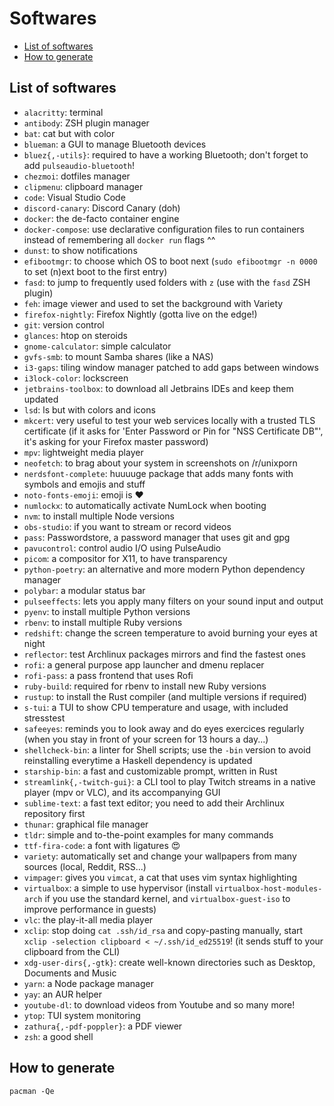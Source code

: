 # Softwares

<!-- toc -->

- [List of softwares](#list-of-softwares)
- [How to generate](#how-to-generate)

<!-- tocstop -->

## List of softwares

- `alacritty`: terminal
- `antibody`: ZSH plugin manager
- `bat`: cat but with color
- `blueman`: a GUI to manage Bluetooth devices
- `bluez{,-utils}`: required to have a working Bluetooth; don't forget to add `pulseaudio-bluetooth`!
- `chezmoi`: dotfiles manager
- `clipmenu`: clipboard manager
- `code`: Visual Studio Code
- `discord-canary`: Discord Canary (doh)
- `docker`: the de-facto container engine
- `docker-compose`: use declarative configuration files to run containers instead of remembering all `docker run` flags ^^
- `dunst`: to show notifications
- `efibootmgr`: to choose which OS to boot next (`sudo efibootmgr -n 0000` to set (n)ext boot to the first entry)
- `fasd`: to jump to frequently used folders with `z` (use with the `fasd` ZSH plugin)
- `feh`: image viewer and used to set the background with Variety
- `firefox-nightly`: Firefox Nightly (gotta live on the edge!)
- `git`: version control
- `glances`: htop on steroids
- `gnome-calculator`: simple calculator
- `gvfs-smb`: to mount Samba shares (like a NAS)
- `i3-gaps`: tiling window manager patched to add gaps between windows
- `i3lock-color`: lockscreen
- `jetbrains-toolbox`: to download all Jetbrains IDEs and keep them updated
- `lsd`: ls but with colors and icons
- `mkcert`: very useful to test your web services locally with a trusted TLS certificate (if it asks for 'Enter Password or Pin for "NSS Certificate DB"', it's asking for your Firefox master password)
- `mpv`: lightweight media player
- `neofetch`: to brag about your system in screenshots on /r/unixporn
- `nerdsfont-complete`: huuuuge package that adds many fonts with symbols and emojis and stuff
- `noto-fonts-emoji`: emoji is ❤️
- `numlockx`: to automatically activate NumLock when booting
- `nvm`: to install multiple Node versions
- `obs-studio`: if you want to stream or record videos
- `pass`: Passwordstore, a password manager that uses git and gpg
- `pavucontrol`: control audio I/O using PulseAudio
- `picom`: a compositor for X11, to have transparency
- `python-poetry`: an alternative and more modern Python dependency manager
- `polybar`: a modular status bar
- `pulseeffects`: lets you apply many filters on your sound input and output
- `pyenv`: to install multiple Python versions
- `rbenv`: to install multiple Ruby versions
- `redshift`: change the screen temperature to avoid burning your eyes at night
- `reflector`: test Archlinux packages mirrors and find the fastest ones
- `rofi`: a general purpose app launcher and dmenu replacer
- `rofi-pass`: a pass frontend that uses Rofi
- `ruby-build`: required for rbenv to install new Ruby versions
- `rustup`: to install the Rust compiler (and multiple versions if required)
- `s-tui`: a TUI to show CPU temperature and usage, with included stresstest
- `safeeyes`: reminds you to look away and do eyes exercices regularly (when you stay in front of your screen for 13 hours a day...)
- `shellcheck-bin`: a linter for Shell scripts; use the `-bin` version to avoid reinstalling everytime a Haskell dependency is updated
- `starship-bin`: a fast and customizable prompt, written in Rust
- `streamlink{,-twitch-gui}`: a CLI tool to play Twitch streams in a native player (mpv or VLC), and its accompanying GUI
- `sublime-text`: a fast text editor; you need to add their Archlinux repository first
- `thunar`: graphical file manager
- `tldr`: simple and to-the-point examples for many commands
- `ttf-fira-code`: a font with ligatures 😍
- `variety`: automatically set and change your wallpapers from many sources (local, Reddit, RSS...)
- `vimpager`: gives you `vimcat`, a cat that uses vim syntax highlighting
- `virtualbox`: a simple to use hypervisor (install `virtualbox-host-modules-arch` if you use the standard kernel, and `virtualbox-guest-iso` to improve performance in guests)
- `vlc`: the play-it-all media player
- `xclip`: stop doing `cat .ssh/id_rsa` and copy-pasting manually, start `xclip -selection clipboard < ~/.ssh/id_ed25519`! (it sends stuff to your clipboard from the CLI)
- `xdg-user-dirs{,-gtk}`: create well-known directories such as Desktop, Documents and Music
- `yarn`: a Node package manager
- `yay`: an AUR helper
- `youtube-dl`: to download videos from Youtube and so many more!
- `ytop`: TUI system monitoring
- `zathura{,-pdf-poppler}`: a PDF viewer
- `zsh`: a good shell

## How to generate

`pacman -Qe`
